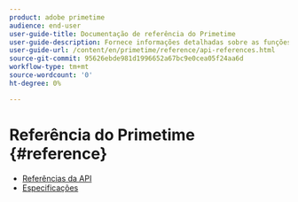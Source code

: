 ```yaml
---
product: adobe primetime
audience: end-user
user-guide-title: Documentação de referência do Primetime
user-guide-description: Fornece informações detalhadas sobre as funções do TVSDK, estruturas de dados e outras construções de programação.
user-guide-url: /content/en/primetime/reference/api-references.html
source-git-commit: 95626ebde981d1996652a67bc9e0cea05f24aa6d
workflow-type: tm+mt
source-wordcount: '0'
ht-degree: 0%

---
```



# Referência do Primetime {#reference}

+ [Referências da API](api-references.md)
+ [Especificações](specifications.md)